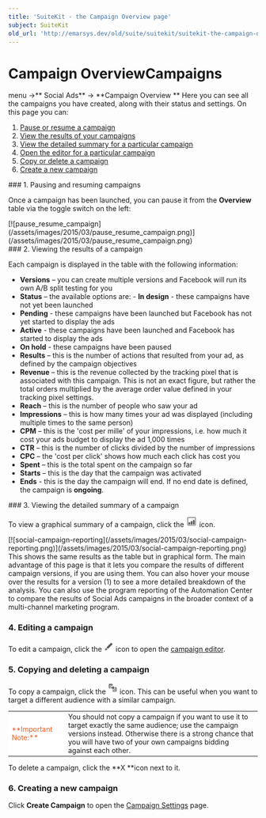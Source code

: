 ```yaml
---
title: 'SuiteKit - the Campaign Overview page'
subject: SuiteKit
old_url: 'http://emarsys.dev/old/suite/suitekit/suitekit-the-campaign-overview-page/'
---
```


Campaign Overview**Campaigns**
==============================

 menu ->** Social Ads** -> **Campaign Overview ** Here you can see all the campaigns you have created, along with their status and settings. On this page you can:

1. [Pause or resume a campaign](#pause)
2. [View the results of your campaigns](#view)
3. [View the detailed summary for a particular campaign](#summary)
4. [Open the editor for a particular campaign](#editor)
5. [Copy or delete a campaign](#copy)
6. [Create a new campaign](#new)
 
<a name="pause"></a>### 1. Pausing and resuming campaigns

 Once a campaign has been launched, you can pause it from the **Overview** table via the toggle switch on the left:

<div class="row">[![pause_resume_campaign](/assets/images/2015/03/pause_resume_campaign.png)](/assets/images/2015/03/pause_resume_campaign.png)</div><a name="view"></a>### 2. Viewing the results of a campaign

 Each campaign is displayed in the table with the following information:

- **Versions** – you can create multiple versions and Facebook will run its own A/B split testing for you
- **Status** – the available options are: - **In design** - these campaigns have not yet been launched
- **Pending** - these campaigns have been launched but Facebook has not yet started to display the ads
- **Active** - these campaigns have been launched and Facebook has started to display the ads
- **On hold** - these campaigns have been paused
- **Results** – this is the number of actions that resulted from your ad, as defined by the campaign objectives
- **Revenue** – this is the revenue collected by the tracking pixel that is associated with this campaign. This is not an exact figure, but rather the total orders multiplied by the average order value defined in your tracking pixel settings.
- **Reach** – this is the number of people who saw your ad<span style="color: #ff0000;"> </span>
- **Impressions** – this is how many times your ad was displayed (including multiple times to the same person)
- **CPM** – this is the 'cost per mille' of your impressions, i.e. how much it cost your ads budget to display the ad 1,000 times
- **CTR** – this is the number of clicks divided by the number of impressions
- **CPC** – the 'cost per click' shows how much each click has cost you
- **Spent** – this is the total spent on the campaign so far
- **Starts** – this is the day that the campaign was activated
- **Ends** - this is the day the campaign will end. If no end date is defined, the campaign is **ongoing**.
 
<a name="summary"></a>### 3. Viewing the detailed summary of a campaign

 To view a graphical summary of a campaign, click the [![edit-icon](/assets/images/2015/03/results-icon.png)](/assets/images/2015/03/results-icon.png) icon.

<div class="row">[![social-campaign-reporting](/assets/images/2015/03/social-campaign-reporting.png)](/assets/images/2015/03/social-campaign-reporting.png)</div> This shows the same results as the table but in graphical form. The main advantage of this page is that it lets you compare the results of different campaign versions, if you are using them. You can also hover your mouse over the results for a version (1) to see a more detailed breakdown of the analysis. You can also use the program reporting of the Automation Center to compare the results of Social Ads campaigns in the broader context of a multi-channel marketing program. <a name="editor"></a>  

### 4. Editing a campaign

 To edit a campaign, click the [![edit-icon](/assets/images/2015/02/edit-icon.png)](/assets/images/2015/02/edit-icon.png) icon to open the [campaign editor](/SuiteSocial/create-campaign.md "Creating Social Ads Campaigns"). <a name="copy"></a>

### 5. Copying and deleting a campaign

 To copy a campaign, click the [![copy-icon](/assets/images/2015/03/copy-icon.png)](/assets/images/2015/03/copy-icon.png) icon. This can be useful when you want to target a different audience with a similar campaign.

<table style="width: 100%;"><tbody><tr><td style="text-align: left; width: 100px; border-color: #fff; background-color: #fff; color: #eb5a19;">**Important Note:**</td> <td>You should not copy a campaign if you want to use it to target exactly the same audience; use the campaign versions instead. Otherwise there is a strong chance that you will have two of your own campaigns bidding against each other.</td></tr></tbody></table> To delete a campaign, click the **X **icon next to it. <a name="new"></a>

### 6. Creating a new campaign

 Click **Create Campaign** to open the [Campaign Settings](/SuiteSocial/edit-campaign.md "Editing Social Ads Campaigns") page.  
